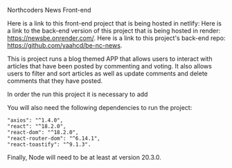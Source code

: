 Northcoders News Front-end

Here is a link to this front-end project that is being hosted in netlify: 
Here is a link to the back-end version of this project that is being hosted in render: https://newsbe.onrender.com/.
Here is a link to this project's back-end repo: https://github.com/yaahcd/be-nc-news.

This is project runs a blog themed APP that allows users to interact with articles that have been posted by commenting and voting. It also allows users to filter and sort articles as well as update comments and delete comments that they have posted.

In order the run this project it is necessary to add

You will also need the following dependencies to run the project: 

    "axios": "^1.4.0",
    "react": "^18.2.0",
    "react-dom": "^18.2.0",
    "react-router-dom": "^6.14.1",
    "react-toastify": "^9.1.3".

Finally, Node will need to be at least at version 20.3.0.